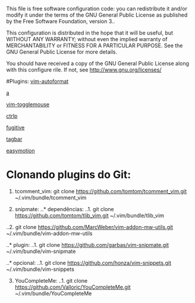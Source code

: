 This file is free software configuration code: you can redistribute it
and/or modify it under the terms of the GNU General Public License as
published by the Free Software Foundation, version 3..

This configuration is distributed in the hope that it will be useful,
but WITHOUT ANY WARRANTY; without even the implied warranty of
MERCHANTABILITY or FITNESS FOR A PARTICULAR PURPOSE.  See the
GNU General Public License for more details.

You should have received a copy of the GNU General Public License
along with this configure rile.  If not, see <http://www.gnu.org/licenses/>

#Plugins:
[vim-autoformat](https://github.com/Chiel92/vim-autoformat)

[a](http://www.vim.org/scripts/script.php?script_id=31)

[vim-togglemouse](https://github.com/nvie/vim-togglemouse/blob/master/plugin/toggle_mouse.vim)

[ctrlp](http://kien.github.io/ctrlp.vim/)

[fugitive](http://www.vim.org/scripts/script.php?script_id=2975)

[tagbar](https://github.com/majutsushi/tagbar)

[easymotion](http://www.vim.org/scripts/script.php?script_id=3526)

# Clonando plugins do Git:

1. tcomment_vim:
git clone https://github.com/tomtom/tcomment_vim.git ~/.vim/bundle/tcomment_vim

2. snipmate:
..* dependências:
..1. git clone https://github.com/tomtom/tlib_vim.git ~/.vim/bundle/tlib_vim

..2. git clone https://github.com/MarcWeber/vim-addon-mw-utils.git ~/.vim/bundle/vim-addon-mw-utils

..* plugin:
..1. git clone https://github.com/garbas/vim-snipmate.git ~/.vim/bundle/vim-snipmate

..* opcional:
..1. git clone https://github.com/honza/vim-snippets.git ~/.vim/bundle/vim-snippets

3. YouCompleteMe:
..1. git clone https://github.com/Valloric/YouCompleteMe.git ~/.vim/bundle/YouCompleteMe


